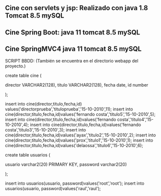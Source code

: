 Cine con servlets y jsp:
Realizado con java 1.8
Tomcat 8.5
mySQL
------------------------
Cine Spring Boot:
java 11
tomcat 8.5
mySQL
------------------------
Cine SpringMVC4
java 11
tomcat 8.5
mySQL
------------------------

SCRIPT BBDD: (También se encuentra en el directorio webapp del proyecto.)

create table cine (

director VARCHAR2(128),
titulo VARCHAR2(128),
fecha date,
id number

);

insert into cine(director,titulo,fecha,id) values('directorprueba','tituloprueba','15-10-2010',11);
insert into cine(director,titulo,fecha,id)values('fernando costa','titulo5','15-10-2010',5);
insert into cine(director,titulo,fecha,id)values('fernando costa','titulo4','15-10-2010',4);
insert into cine(director,titulo,fecha,id)values('fernando costa','titulo3','15-10-2010',3);
insert into cine(director,titulo,fecha,id)values('ayax','titulo2','15-10-2010',2);
insert into cine(director,titulo,fecha,id)values('prox','titulo1','15-10-2010',1);
insert into cine(director,titulo,fecha,id)values('delaossa','titulo6','15-10-2010',6);

create table usuarios (

usuario varchar2(20) PRIMARY KEY,
password varchar2(20)

);

insert into usuarios(usuario, password)values('root','root');
insert into usuarios(usuario, password)values('raul','raul');


